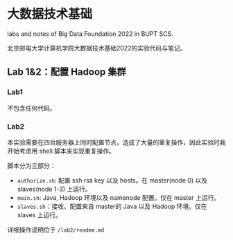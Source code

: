 # 大数据技术基础

labs and notes of Big Data Foundation 2022 in BUPT SCS.

北京邮电大学计算机学院大数据技术基础2022的实验代码与笔记。

## Lab 1&2：配置 Hadoop 集群

### Lab1 

不包含任何代码。

### Lab2 

本实验需要在四台服务器上同时配置节点，造成了大量的重复操作，因此实验时我开始考虑用 shell 脚本来实现重复操作。

脚本分为三部分：

- `authorize.sh`: 配置 ssh rsa key 以及 hosts。在 master(node 0) 以及 slaves(node 1-3) 上运行。
- `main.sh`: Java, Hadoop 环境以及 namenode 配置。仅在 master 上运行。
- `slaves.sh`：接收、配置来自 master的 Java 以及 Hadoop 环境。仅在 slaves 上运行。
  
详细操作说明位于 `/lab2/readme.md`

